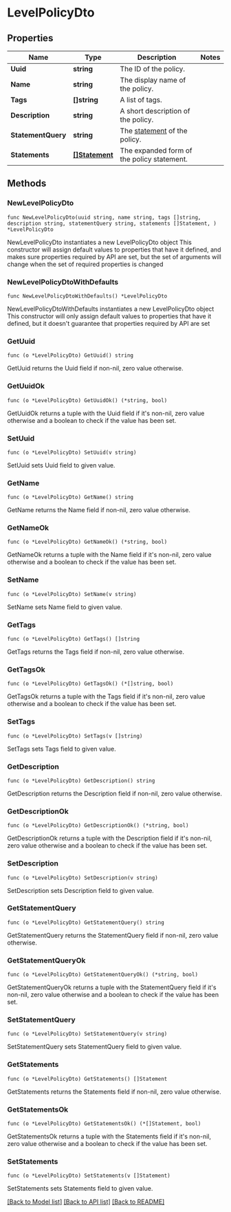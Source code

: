 # LevelPolicyDto

## Properties

Name | Type | Description | Notes
------------ | ------------- | ------------- | -------------
**Uuid** | **string** | The ID of the policy. | 
**Name** | **string** | The display name of the policy. | 
**Tags** | **[]string** | A list of tags. | 
**Description** | **string** | A short description of the policy. | 
**StatementQuery** | **string** | The [statement](https://dt-url.net/ht03ucb) of the policy. | 
**Statements** | [**[]Statement**](Statement.md) | The expanded form of the policy statement. | 

## Methods

### NewLevelPolicyDto

`func NewLevelPolicyDto(uuid string, name string, tags []string, description string, statementQuery string, statements []Statement, ) *LevelPolicyDto`

NewLevelPolicyDto instantiates a new LevelPolicyDto object
This constructor will assign default values to properties that have it defined,
and makes sure properties required by API are set, but the set of arguments
will change when the set of required properties is changed

### NewLevelPolicyDtoWithDefaults

`func NewLevelPolicyDtoWithDefaults() *LevelPolicyDto`

NewLevelPolicyDtoWithDefaults instantiates a new LevelPolicyDto object
This constructor will only assign default values to properties that have it defined,
but it doesn't guarantee that properties required by API are set

### GetUuid

`func (o *LevelPolicyDto) GetUuid() string`

GetUuid returns the Uuid field if non-nil, zero value otherwise.

### GetUuidOk

`func (o *LevelPolicyDto) GetUuidOk() (*string, bool)`

GetUuidOk returns a tuple with the Uuid field if it's non-nil, zero value otherwise
and a boolean to check if the value has been set.

### SetUuid

`func (o *LevelPolicyDto) SetUuid(v string)`

SetUuid sets Uuid field to given value.


### GetName

`func (o *LevelPolicyDto) GetName() string`

GetName returns the Name field if non-nil, zero value otherwise.

### GetNameOk

`func (o *LevelPolicyDto) GetNameOk() (*string, bool)`

GetNameOk returns a tuple with the Name field if it's non-nil, zero value otherwise
and a boolean to check if the value has been set.

### SetName

`func (o *LevelPolicyDto) SetName(v string)`

SetName sets Name field to given value.


### GetTags

`func (o *LevelPolicyDto) GetTags() []string`

GetTags returns the Tags field if non-nil, zero value otherwise.

### GetTagsOk

`func (o *LevelPolicyDto) GetTagsOk() (*[]string, bool)`

GetTagsOk returns a tuple with the Tags field if it's non-nil, zero value otherwise
and a boolean to check if the value has been set.

### SetTags

`func (o *LevelPolicyDto) SetTags(v []string)`

SetTags sets Tags field to given value.


### GetDescription

`func (o *LevelPolicyDto) GetDescription() string`

GetDescription returns the Description field if non-nil, zero value otherwise.

### GetDescriptionOk

`func (o *LevelPolicyDto) GetDescriptionOk() (*string, bool)`

GetDescriptionOk returns a tuple with the Description field if it's non-nil, zero value otherwise
and a boolean to check if the value has been set.

### SetDescription

`func (o *LevelPolicyDto) SetDescription(v string)`

SetDescription sets Description field to given value.


### GetStatementQuery

`func (o *LevelPolicyDto) GetStatementQuery() string`

GetStatementQuery returns the StatementQuery field if non-nil, zero value otherwise.

### GetStatementQueryOk

`func (o *LevelPolicyDto) GetStatementQueryOk() (*string, bool)`

GetStatementQueryOk returns a tuple with the StatementQuery field if it's non-nil, zero value otherwise
and a boolean to check if the value has been set.

### SetStatementQuery

`func (o *LevelPolicyDto) SetStatementQuery(v string)`

SetStatementQuery sets StatementQuery field to given value.


### GetStatements

`func (o *LevelPolicyDto) GetStatements() []Statement`

GetStatements returns the Statements field if non-nil, zero value otherwise.

### GetStatementsOk

`func (o *LevelPolicyDto) GetStatementsOk() (*[]Statement, bool)`

GetStatementsOk returns a tuple with the Statements field if it's non-nil, zero value otherwise
and a boolean to check if the value has been set.

### SetStatements

`func (o *LevelPolicyDto) SetStatements(v []Statement)`

SetStatements sets Statements field to given value.



[[Back to Model list]](../README.md#documentation-for-models) [[Back to API list]](../README.md#documentation-for-api-endpoints) [[Back to README]](../README.md)


